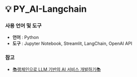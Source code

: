 # 💡 PY_AI-Langchain

### 사용 언어 및 도구
- **언어** : Python
- **도구** : Jupyter Notebook, Streamlit, LangChain, OpenAI API

### 참고
- [📚랭체인으로 LLM 기반의 AI 서비스 개발하기📚](https://product.kyobobook.co.kr/detail/S000212568407)
